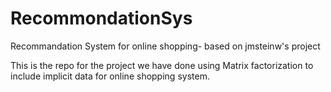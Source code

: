# RecommondationSys
Recommandation System for online shopping- based on jmsteinw's project 

This is the repo for the project we have done using Matrix factorization to include implicit data for online shopping system.

